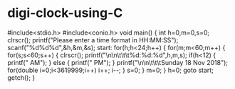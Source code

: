 # digi-clock-using-C
#include<stdio.h>
#include<conio.h>
void main()
{
	int h=0,m=0,s=0;
	clrscr();
	printf("Please enter a time format in HH:MM:SS");
	scanf("%d%d%d",&h,&m,&s);
	start:
	for(h;h<24;h++)
	{
		for(m;m<60;m++)
		{
			for(s;s<60;s++)
			{
				clrscr();
				printf("\n\n\t\t\t%d:%d:%d",h,m,s);
				if(h<12)
				{
					printf(" AM");
				}
				else
				{
					printf(" PM");
				}
				printf("\n\n\t\t\tSunday 18 Nov 2018");
				for(double i=0;i<3619999;i++)
				i++;
				i--;
			}
			s=0;
		}
		m=0;
	}
	h=0;
	goto start;
getch();
}
